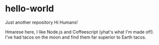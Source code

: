 # hello-world
Just another repository
Hi Humans!

Hmarese here, I like Node.js and Coffeescript (yhat's what I'm made of!).
I've had tacos on the moon and find them far superior to Earth tacos. 
